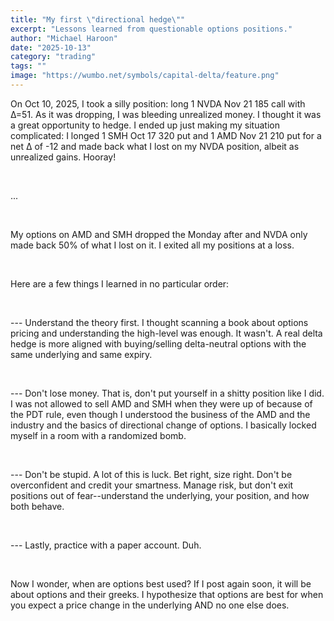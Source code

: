 ```yaml
---
title: "My first \"directional hedge\""
excerpt: "Lessons learned from questionable options positions."
author: "Michael Haroon"
date: "2025-10-13"
category: "trading"
tags: ""
image: "https://wumbo.net/symbols/capital-delta/feature.png"
---
```


On Oct 10, 2025, I took a silly position: long 1 NVDA Nov 21 185 call with Δ=51. As it was dropping, I was bleeding unrealized money. I thought it was a great opportunity to hedge. I ended up just making my situation complicated: I longed 1 SMH Oct 17 320 put and 1 AMD Nov 21 210 put for a net Δ of -12 and made back what I lost on my NVDA position, albeit as unrealized gains. Hooray!

&nbsp;

...

&nbsp;

My options on AMD and SMH dropped the Monday after and NVDA only made back 50% of what I lost on it. I exited all my positions at a loss.

&nbsp;

Here are a few things I learned in no particular order:

&nbsp;

--- Understand the theory first. I thought scanning a book about options pricing and understanding the high-level was enough. It wasn't.
A real delta hedge is more aligned with buying/selling delta-neutral options with the same underlying and same expiry.

&nbsp;

--- Don't lose money. That is, don't put yourself in a shitty position like I did. I was not allowed to sell AMD and SMH when they were up of because of the PDT rule, even though I understood the business of the AMD and the industry and the basics of directional change of options. I basically locked myself in a room with a randomized bomb.

&nbsp;

--- Don't be stupid. A lot of this is luck. Bet right, size right. Don't be overconfident and credit your smartness. Manage risk, but don't exit positions out of fear--understand the underlying, your position, and how both behave.

&nbsp;

--- Lastly, practice with a paper account. Duh.

&nbsp;



Now I wonder, when are options best used? If I post again soon, it will be about options and their greeks. I hypothesize that options are best for when you expect a price change in the underlying AND no one else does.